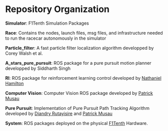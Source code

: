 # Repository Organization

**Simulator**: F1Tenth Simulation Packages

**Race**: Contains the nodes, launch files, msg files, and infrastructure needed to run the racecar autonomously in the simulator

**Particle_filter**: A fast particle filter localization algorithm developped by Corey Walsh et al.

**A_stars_pure_pursuit**: ROS package for a pure pursuit motion planner developped by Siddharth Singh

**Rl**: ROS package for reinforcement learning control developed by [Nathaniel Hamilton](https://www.linkedin.com/in/nathaniel-hamilton-b01942112/) 

**Computer Vision**: Computer Vision ROS package developed by [Patrick Musau](http://pmusau17.github.io/)

**Pure Pursuit**: Implementation of Pure Pursuit Path Tracking Algorithm developed by [Diandry Rutayisire](https://www.linkedin.com/in/diandry-rutayisire-298a45153/) and [Patrick Musau](http://pmusau17.github.io/)

**System**: ROS packages deployed on the physical [F1Tenth](https://f1tenth.org/build.html) Hardware.
    

